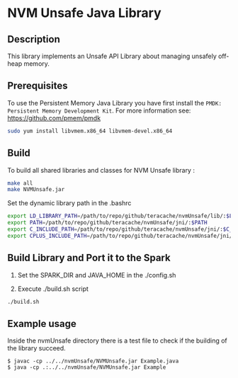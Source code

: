 # NVM Unsafe Java Library

## Description
This library implements an Unsafe API Library about managing unsafely
off-heap memory.


## Prerequisites
To use the Persistent Memory Java Library you have first install the
`PMDK: Persistent Memory Development Kit`. 
For more information see:
https://github.com/pmem/pmdk

```bash
sudo yum install libvmem.x86_64 libvmem-devel.x86_64
```

## Build
To build all shared libraries and classes for NVM Unsafe library :

```bash
make all  
make NVMUnsafe.jar
```

Set the dynamic library path in the .bashrc
```bash
export LD_LIBRARY_PATH=/path/to/repo/github/teracache/nvmUnsafe/lib/:$LD_LIBRARY_PATH
export PATH=/path/to/repo/github/teracache/nvmUnsafe/jni/:$PATH
export C_INCLUDE_PATH=/path/to/repo/github/teracache/nvmUnsafe/jni/:$C_INCLUDE_PATH
export CPLUS_INCLUDE_PATH=/path/to/repo/github/teracache/nvmUnsafe/jni/:$CPLUS_INCLUDE_PATH
```

## Build Library and Port it to the Spark
1. Set the SPARK_DIR and JAVA_HOME in the ./config.sh

2. Execute ./build.sh script
```bash
./build.sh
```
## Example usage
Inside the nvmUnsafe directory there is a test file to check if the
building of the library succeed.
```
$ javac -cp ../../nvmUnsafe/NVMUnsafe.jar Example.java
$ java -cp .:../../nvmUnsafe/NVMUnsafe.jar Example
```
